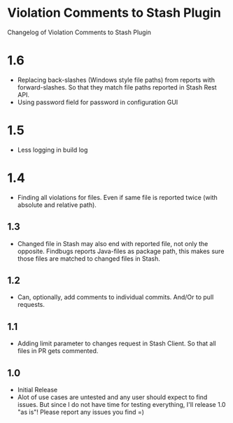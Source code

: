 # Violation Comments to Stash Plugin

Changelog of Violation Comments to Stash Plugin

# 1.6
* Replacing back-slashes (Windows style file paths) from reports with forward-slashes. So that they match file paths reported in Stash Rest API.
* Using password field for password in configuration GUI

# 1.5
* Less logging in build log

# 1.4
* Finding all violations for files. Even if same file is reported twice (with absolute and relative path).

## 1.3
* Changed file in Stash may also end with reported file, not only the opposite. Findbugs reports Java-files as package path, this makes sure those files are matched to changed files in Stash.

## 1.2
* Can, optionally, add comments to individual commits. And/Or to pull requests.

## 1.1
* Adding limit parameter to changes request in Stash Client. So that all files in PR gets commented.

## 1.0
* Initial Release
 * Alot of use cases are untested and any user should expect to find issues. But since I do not have time for testing everything, I'll release 1.0 "as is"! Please report any issues you find =)
